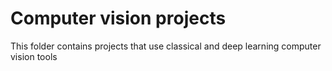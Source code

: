 # Computer vision projects
This folder contains projects that use classical and deep learning computer vision tools
